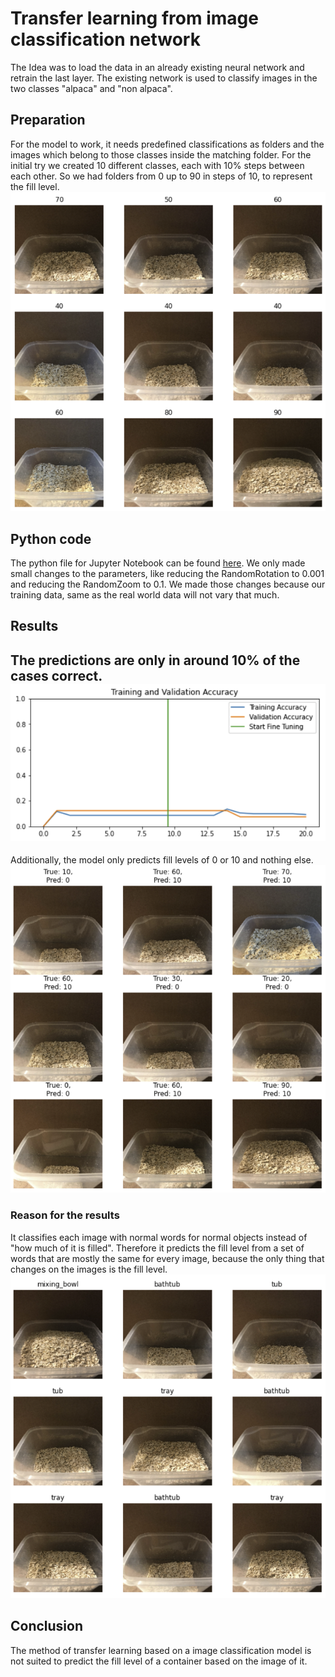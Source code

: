 # Transfer learning from image classification network

The Idea was to load the data in an already existing neural network and retrain the last layer.
The existing network is used to classify images in the two classes "alpaca" and "non alpaca".

## Preparation

For the model to work, it needs predefined classifications as folders and the images which belong to those classes
inside the matching folder.
For the initial try we created 10 different classes, each with 10% steps between each other.
So we had folders from 0 up to 90 in steps of 10, to represent the fill level.
![](screenshots/classes.png)

## Python code

The python file for Jupyter Notebook can be found [here](transfer_learning.ipynb).
We only made small changes to the parameters, like reducing the RandomRotation to 0.001 and reducing the RandomZoom to
0.1.
We made those changes because our training data, same as the real world data will not vary that much.

## Results

The predictions are only in around 10% of the cases correct.
![](screenshots/graph.png)
---
Additionally, the model only predicts fill levels of 0 or 10 and nothing else.
![](screenshots/result.png)

### Reason for the results

It classifies each image with normal words for normal objects instead of "how much of it is filled".
Therefore it predicts the fill level from a set of words that are mostly the same for every image, because the only
thing that changes on the images is the fill level.
![](screenshots/predictions.png)

## Conclusion

The method of transfer learning based on a image classification model is not suited to predict the fill level of a container based on the image of it.